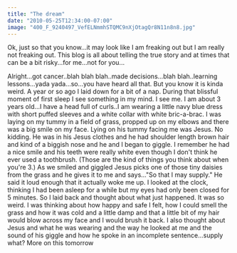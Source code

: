 ```yaml
---
title: "The dream"
date: "2010-05-25T12:34:00-07:00"
image: "400_F_9240497_VefELNmmhSTQMC9nXjOtagQr8N11n8n8.jpg"
---
```


Ok, just so that you know...it may look like I am freaking out but I am really not freaking out. This blog is all about telling the true story and at times that can be a bit risky...for me...not for you...

Alright...got cancer..blah blah blah..made decisions...blah blah..learning lessons...yada yada...so...you have heard all that. But you know it is kinda weird. A year or so ago I laid down for a bit of a nap. During that blissful moment of first sleep I see something in my mind. I see me. I am about 3 years old...I have a head full of curls..I am wearing a little navy blue dress with short puffed sleeves and a white collar with white bric-a-brac. I was laying on my tummy in a field of grass, propped up on my elbows and there was a big smile on my face. Lying on his tummy facing me was Jesus. No kidding. He was in his Jesus clothes and he had shoulder length brown hair and kind of a biggish nose and he and I began to giggle. I remember he had a nice smile and his teeth were really white even though I don't think he ever used a toothbrush. (Those are the kind of things you think about when you're 3.)
As we smiled and giggled Jesus picks one of those tiny daisies from the grass and he gives it to me and says..."So that I may supply."
He said it loud enough that it actually woke me up. I looked at the clock, thinking I had been asleep for a while but my eyes had only been closed for 5 minutes. So I laid back and thought about what just happened. It was so weird. I was thinking about how happy and safe I felt, how I could smell the grass and how it was cold and a little damp and that a little bit of my hair would blow across my face and I would brush it back. I also thought about Jesus and what he was wearing and the way he looked at me and the sound of his giggle and how he spoke in an incomplete sentence...supply what?
More on this tomorrow